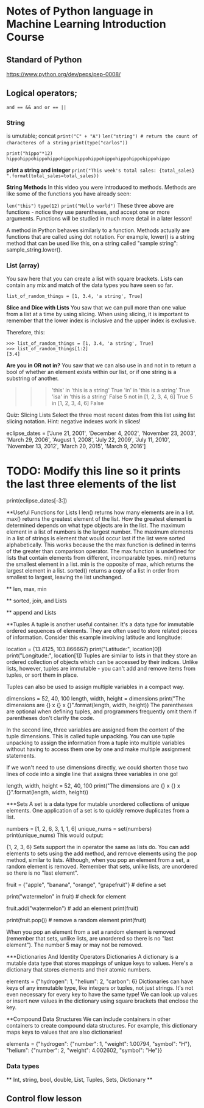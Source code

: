 # Notes of Python language in Machine Learning Introduction Course

## Standard of Python
https://www.python.org/dev/peps/pep-0008/

## Logical operators;

`and == && and or == ||`

### String
is umutable;
concat `print("C" + "A")`
`len("string") # return the count of characteres of a string`
`print(type("carlos"))`

`print("hippo"*12)`
`hippohippohippohippohippohippohippohippohippohippohippohippo`

**print a string and integer**
`print("This week's total sales: {total_sales} ".format(total_sales=total_sales))`

**String Methods**
In this video you were introduced to methods. Methods are like some of the functions you have already seen:

`len("this")`
`type(12)`
`print("Hello world")`
These three above are functions - notice they use parentheses, and accept one or more arguments. Functions will be studied in much more detail in a later lesson!

A method in Python behaves similarly to a function. Methods actually are functions that are called using dot notation. For example, lower() is a string method that can be used like this, on a string called "sample string": sample_string.lower().

### List (array)
You saw here that you can create a list with square brackets. Lists can contain any mix and match of the data types you have seen so far.

`list_of_random_things = [1, 3.4, 'a string', True]`

**Slice and Dice with Lists**
You saw that we can pull more than one value from a list at a time by using slicing. When using slicing, it is important to remember that the lower index is inclusive and the upper index is exclusive.

Therefore, this:

```
>>> list_of_random_things = [1, 3.4, 'a string', True]
>>> list_of_random_things[1:2]
[3.4]
```
**Are you in OR not in?**
You saw that we can also use in and not in to return a bool of whether an element exists within our list, or if one string is a substring of another.

>>> 'this' in 'this is a string'
True
>>> 'in' in 'this is a string'
True
>>> 'isa' in 'this is a string'
False
>>> 5 not in [1, 2, 3, 4, 6]
True
>>> 5 in [1, 2, 3, 4, 6]
False

Quiz: Slicing Lists
Select the three most recent dates from this list using list slicing notation. Hint: negative indexes work in slices!

eclipse_dates = ['June 21, 2001', 'December 4, 2002', 'November 23, 2003',
                 'March 29, 2006', 'August 1, 2008', 'July 22, 2009',
                 'July 11, 2010', 'November 13, 2012', 'March 20, 2015',
                 'March 9, 2016']
                 
                 
# TODO: Modify this line so it prints the last three elements of the list
print(eclipse_dates[-3:])


**Useful Functions for Lists I
len() returns how many elements are in a list.
max() returns the greatest element of the list. How the greatest element is determined depends on what type objects are in the list. The maximum element in a list of numbers is the largest number. The maximum elements in a list of strings is element that would occur last if the list were sorted alphabetically. This works because the the max function is defined in terms of the greater than comparison operator. The max function is undefined for lists that contain elements from different, incomparable types.
min() returns the smallest element in a list. min is the opposite of max, which returns the largest element in a list.
sorted() returns a copy of a list in order from smallest to largest, leaving the list unchanged.

**
len, max, min

**
sorted, join, and Lists

**
append and Lists


**Tuples
A tuple is another useful container. It's a data type for immutable ordered sequences of elements. They are often used to store related pieces of information. Consider this example involving latitude and longitude:

location = (13.4125, 103.866667)
print("Latitude:", location[0])
print("Longitude:", location[1])
Tuples are similar to lists in that they store an ordered collection of objects which can be accessed by their indices. Unlike lists, however, tuples are immutable - you can't add and remove items from tuples, or sort them in place.

Tuples can also be used to assign multiple variables in a compact way.

dimensions = 52, 40, 100
length, width, height = dimensions
print("The dimensions are {} x {} x {}".format(length, width, height))
The parentheses are optional when defining tuples, and programmers frequently omit them if parentheses don't clarify the code.

In the second line, three variables are assigned from the content of the tuple dimensions. This is called tuple unpacking. You can use tuple unpacking to assign the information from a tuple into multiple variables without having to access them one by one and make multiple assignment statements.

If we won't need to use dimensions directly, we could shorten those two lines of code into a single line that assigns three variables in one go!

length, width, height = 52, 40, 100
print("The dimensions are {} x {} x {}".format(length, width, height))

***Sets
A set is a data type for mutable unordered collections of unique elements. One application of a set is to quickly remove duplicates from a list.

numbers = [1, 2, 6, 3, 1, 1, 6]
unique_nums = set(numbers)
print(unique_nums)
This would output:

{1, 2, 3, 6}
Sets support the in operator the same as lists do. You can add elements to sets using the add method, and remove elements using the pop method, similar to lists. Although, when you pop an element from a set, a random element is removed. Remember that sets, unlike lists, are unordered so there is no "last element".

fruit = {"apple", "banana", "orange", "grapefruit"}  # define a set

print("watermelon" in fruit)  # check for element

fruit.add("watermelon")  # add an element
print(fruit)

print(fruit.pop())  # remove a random element
print(fruit)

When you pop an element from a set a random element is removed (remember that sets, unlike lists, are unordered so there is no "last element"). The number 5 may or may not be removed.

***Dictionaries And Identity Operators
Dictionaries
A dictionary is a mutable data type that stores mappings of unique keys to values. Here's a dictionary that stores elements and their atomic numbers.

elements = {"hydrogen": 1, "helium": 2, "carbon": 6}
Dictionaries can have keys of any immutable type, like integers or tuples, not just strings. It's not even necessary for every key to have the same type! We can look up values or insert new values in the dictionary using square brackets that enclose the key.

**Compound Data Structures
We can include containers in other containers to create compound data structures. For example, this dictionary maps keys to values that are also dictionaries!

elements = {"hydrogen": {"number": 1,
                         "weight": 1.00794,
                         "symbol": "H"},
              "helium": {"number": 2,
                         "weight": 4.002602,
                         "symbol": "He"}}

### Data types            
** Int, string, bool, double, List, Tuples, Sets, Dictionary **

## Control flow lesson

